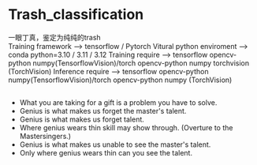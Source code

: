 # Trash_classification
一眼丁真，鉴定为纯纯的trash  
Training framework --> tensorflow / Pytorch
Vitural python enviroment --> conda python=3.10 / 3.11 / 3.12 
Training require -->   tensorflow opencv-python numpy(TensorflowVision)/torch opencv-python numpy torchvision (TorchVision)
Inference require -->  tensorflow opencv-python numpy(TensorflowVision)/torch opencv-python numpy (TorchVision)

## 
- What you are taking for a gift is a problem you have to solve.
- Genius is what makes us forget the master's talent.
- Genius is what makes us forget talent.
- Where genius wears thin skill may show through. (Overture to the Mastersingers.)
- Genius is what makes us unable to see the master's talent.
- Only where genius wears thin can you see the talent.
